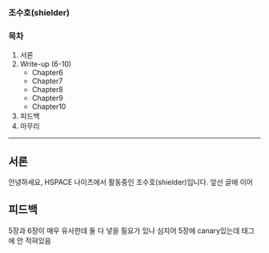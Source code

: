 ### 조수호(shielder)

### 목차
1. 서론
2. Write-up (6-10)
   - Chapter6
   - Chapter7
   - Chapter8
   - Chapter9
   - Chapter10
3. 피드백
4. 마무리

---
## 서론

안녕하세요, HSPACE 나이츠에서 활동중인 조수호(shielder)입니다. 앞선 글에 이어 
## 피드백

5장과 6장이 매우 유사한데 둘 다 넣을 필요가 있나
심지어 5장에 canary있는데 태그에 안 적혀있음

